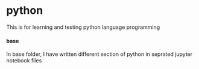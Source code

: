 # python
This is for learning and testing python language programming


#### base
In base folder, I have written different section of python in seprated jupyter notebook files